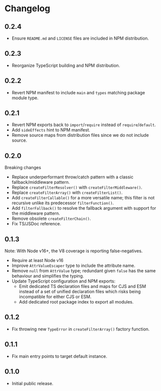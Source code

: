 # Changelog

## 0.2.4

* Ensure `README.md` and `LICENSE` files are included in NPM distribution.

## 0.2.3

* Reorganize TypeScript building and NPM distribution.

## 0.2.2

* Revert NPM manifest to include `main` and `types` matching package module type.

## 0.2.1

* Revert NPM exports back to `import`/`require` instead of `require`/`default`.
* Add `sideEffects` hint to NPM manifest.
* Remove source maps from distribution files since we do not include source.

## 0.2.0

Breaking changes

* Replace underperformant throw/catch pattern with a classic fallback/middleware pattern.
* Replace `createFilterResolver()` with `createFilterMiddleware()`.
* Replace `createFilterArray()` with `createFilterList()`.
* Add `createFilterCallable()` for a more versatile name; this filter is not recursive unlike its predecessor `filterFunction()`.
* Add `filterFallback()` to resolve the fallback argument with support for the middleware pattern.
* Remove obsolete `createFilterChain()`.
* Fix TS/JSDoc reference.

## 0.1.3

Note: With Node v16+, the V8 coverage is reporting false-negatives.

* Require at least Node v16
* Improve `AttrValueEscaper` type to include the attribute name.
* Remove `null` from `AttrValue` type; redundant given `false` has the same
  behaviour and simplifies the typing.
* Update TypeScript configuration and NPM exports:
  * Emit dedicated TS declaration files and maps for CJS and ESM instead
    of a set of unified declaration files which risks being incompatible
    for either CJS or ESM.
  * Add dedicated root package index to export all modules.

## 0.1.2

* Fix throwing new `TypeError` in `createFilterArray()` factory function.

## 0.1.1

* Fix main entry points to target default instance.

## 0.1.0

* Initial public release.
